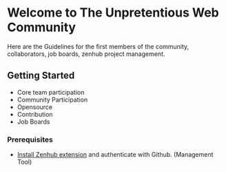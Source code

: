 # Welcome to The Unpretentious Web Community

Here are the Guidelines for the first members of the community, collaborators, job boards, zenhub project management.

## Getting Started

* Core team participation
* Community Participation
* Opensource
* Contribution
* Job Boards

### Prerequisites


* [Install Zenhub extension](https://chrome.google.com/webstore/detail/zenhub-for-github/ogcgkffhplmphkaahpmffcafajaocjbd?utm_source=chrome-ntp-icon) and authenticate with Github. (Management Tool)

